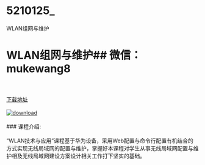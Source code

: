 # 5210125_
WLAN组网与维护
# WLAN组网与维护## 微信：mukewang8
<br/></br>[下载地址](http://www.36tz.cn/article/5210125 "下载地址")
<br/></br>[![download](http://36tz.cn/muke_img/2020_02_1-19-300x227.png "下载地址")](http://www.36tz.cn/article/5210125 "下载地址")
<br/></br>### 课程介绍:<br/></br>“WLAN技术与应用”课程基于华为设备，采用Web配置与命令行配置有机结合的方式实现无线局域网的配置与维护，掌握好本课程对学生从事无线局域网配置与维护相及无线局域网建设方案设计相关工作打下坚实的基础。


